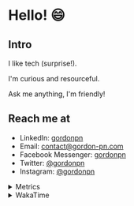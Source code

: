 # Hello! 😄

## Intro

I like tech (surprise!).

I'm curious and resourceful.

Ask me anything, I'm friendly!

## Reach me at

- LinkedIn: [gordonpn](https://www.linkedin.com/in/gordonpn/)
- Email: [contact@gordon-pn.com](mailto:contact@gordon-pn.com)
- Facebook Messenger: [gordonpn](https://www.messenger.com/t/Gordonpn)
- Twitter: [@gordonpn](https://twitter.com/Gordonpn)
- Instagram: [@gordonpn](https://www.instagram.com/gordonpn/)

<details>
  <summary>Metrics</summary>

  <img align="center" src="https://github.com/gordonpn/gordonpn/blob/master/github-metrics.svg" alt="GitHub Metrics">

</details>

<details>
  <summary>WakaTime</summary>

  <!--START_SECTION:waka-->
**I'm an Early 🐤** 

```text
🌞 Morning                2628 commits        ████░░░░░░░░░░░░░░░░░░░░░   17.93 % 
🌆 Daytime                5757 commits        ██████████░░░░░░░░░░░░░░░   39.28 % 
🌃 Evening                6091 commits        ██████████░░░░░░░░░░░░░░░   41.56 % 
🌙 Night                  180 commits         ░░░░░░░░░░░░░░░░░░░░░░░░░   01.23 % 
```
📅 **I'm Most Productive on Sunday** 

```text
Monday                   2151 commits        ████░░░░░░░░░░░░░░░░░░░░░   14.68 % 
Tuesday                  2087 commits        ████░░░░░░░░░░░░░░░░░░░░░   14.24 % 
Wednesday                2245 commits        ████░░░░░░░░░░░░░░░░░░░░░   15.32 % 
Thursday                 2200 commits        ████░░░░░░░░░░░░░░░░░░░░░   15.01 % 
Friday                   1419 commits        ██░░░░░░░░░░░░░░░░░░░░░░░   09.68 % 
Saturday                 1903 commits        ███░░░░░░░░░░░░░░░░░░░░░░   12.98 % 
Sunday                   2651 commits        █████░░░░░░░░░░░░░░░░░░░░   18.09 % 
```


📊 **This Week I Spent My Time On** 

```text
💬 Programming Languages: 
Java                     20 hrs 41 mins      █████████████████░░░░░░░░   67.20 % 
JSON                     2 hrs 10 mins       ██░░░░░░░░░░░░░░░░░░░░░░░   07.06 % 
Brazil Dependency Config 1 hr 58 mins        ██░░░░░░░░░░░░░░░░░░░░░░░   06.43 % 
TypeScript               1 hr 48 mins        █░░░░░░░░░░░░░░░░░░░░░░░░   05.88 % 
ERB                      1 hr 28 mins        █░░░░░░░░░░░░░░░░░░░░░░░░   04.79 % 

🔥 Editors: 
IntelliJ                 29 hrs 26 mins      ████████████████████████░   95.61 % 
VS Code                  1 hr 21 mins        █░░░░░░░░░░░░░░░░░░░░░░░░   04.39 % 
```


 Last Updated on 20/03/2023 16:29:19 UTC
<!--END_SECTION:waka-->
</details>
